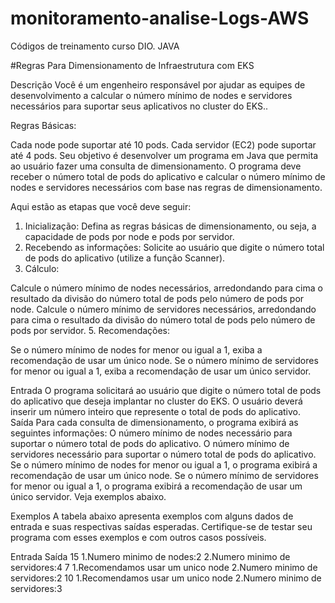 # monitoramento-analise-Logs-AWS
Códigos de treinamento curso DIO. JAVA

#Regras Para Dimensionamento de Infraestrutura com EKS

Descrição
Você é um engenheiro responsável por ajudar as equipes de desenvolvimento a calcular o número mínimo de nodes e servidores necessários para suportar seus aplicativos no cluster do EKS..

Regras Básicas:

Cada node pode suportar até 10 pods.
Cada servidor (EC2) pode suportar até 4 pods.
Seu objetivo é desenvolver um programa em Java que permita ao usuário fazer uma consulta de dimensionamento. O programa deve receber o número total de pods do aplicativo e calcular o número mínimo de nodes e servidores necessários com base nas regras de dimensionamento.

Aqui estão as etapas que você deve seguir:

1. Inicialização:  Defina as regras básicas de dimensionamento, ou seja, a capacidade de pods por node e pods por servidor.
2. Recebendo as informações:  Solicite ao usuário que digite o número total de pods do aplicativo (utilize a função Scanner).
3. Cálculo:

Calcule o número mínimo de nodes necessários, arredondando para cima o resultado da divisão do número total de pods pelo número de pods por node.
Calcule o número mínimo de servidores necessários, arredondando para cima o resultado da divisão do número total de pods pelo número de pods por servidor.
5. Recomendações:

Se o número mínimo de nodes for menor ou igual a 1, exiba a recomendação de usar um único node.
Se o número mínimo de servidores for menor ou igual a 1, exiba a recomendação de usar um único servidor.
 

Entrada
O programa solicitará ao usuário que digite o número total de pods do aplicativo que deseja implantar no cluster do EKS.
O usuário deverá inserir um número inteiro que represente o total de pods do aplicativo.
Saída
Para cada consulta de dimensionamento, o programa exibirá as seguintes informações:
O número mínimo de nodes necessário para suportar o número total de pods do aplicativo.
O número mínimo de servidores necessário para suportar o número total de pods do aplicativo.
Se o número mínimo de nodes for menor ou igual a 1, o programa exibirá a recomendação de usar um único node.
Se o número mínimo de servidores for menor ou igual a 1, o programa exibirá a recomendação de usar um único servidor.
Veja exemplos abaixo.

Exemplos
A tabela abaixo apresenta exemplos com alguns dados de entrada e suas respectivas saídas esperadas. Certifique-se de testar seu programa com esses exemplos e com outros casos possíveis.

Entrada	Saída
15	1.Numero minimo de nodes:2
2.Numero minimo de servidores:4
7	1.Recomendamos usar um unico node
2.Numero minimo de servidores:2
10	1.Recomendamos usar um unico node
2.Numero minimo de servidores:3


